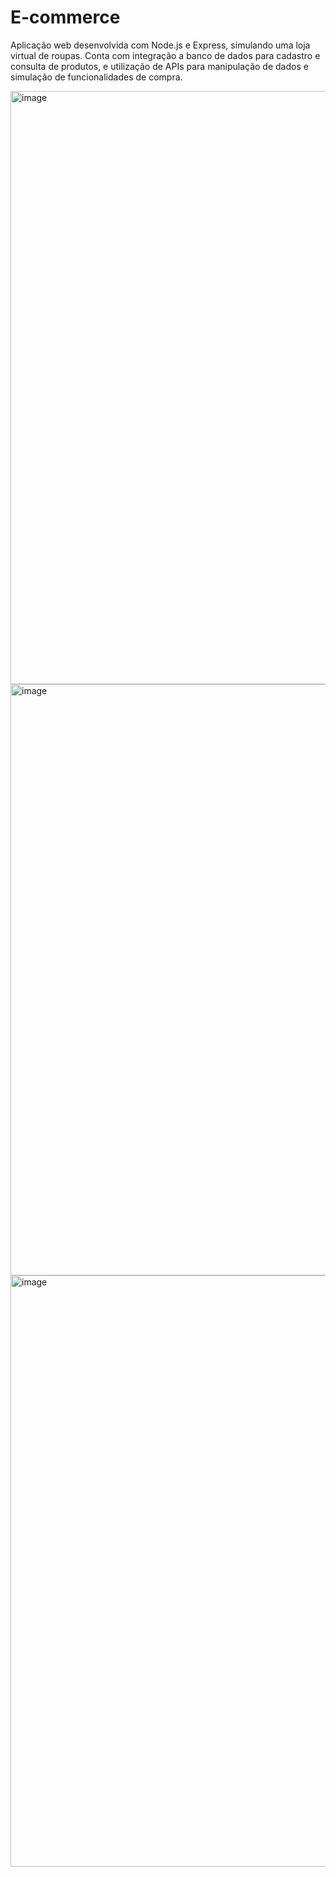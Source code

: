 # E-commerce
Aplicação web desenvolvida com Node.js e Express, simulando uma loja virtual de roupas. Conta com integração a banco de dados para cadastro e consulta de produtos, e utilização de APIs para manipulação de dados e simulação de funcionalidades de compra.

<img width="1843" height="949" alt="image" src="https://github.com/user-attachments/assets/d95cb656-3f3e-43a8-bf98-e8cebcce1e12" />
<img width="1861" height="946" alt="image" src="https://github.com/user-attachments/assets/2cb14983-087d-49bd-842c-61e1f5dc4a93" />
<img width="1860" height="946" alt="image" src="https://github.com/user-attachments/assets/2ca7107e-3a68-418b-92ae-4fc59b53f7b9" />

